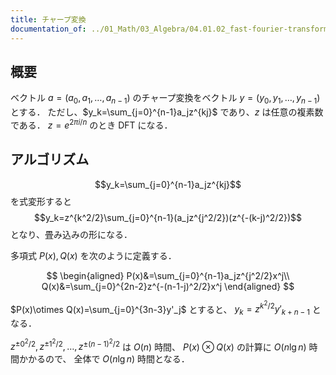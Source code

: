 ```yaml
---
title: チャープ変換
documentation_of: ../01_Math/03_Algebra/04.01.02_fast-fourier-transform.chirp-transform.hpp
---
```


## 概要

ベクトル $a = (a_0,a_1,\ldots,a_{n-1})$ のチャープ変換をベクトル $y = (y_0,y_1,\ldots,y_{n-1})$ とする．
ただし、$y_k=\sum_{j=0}^{n-1}a_jz^{kj}$ であり、$z$ は任意の複素数である．
$z=e^{2\pi i/n}$ のとき DFT になる．

## アルゴリズム

$$y_k=\sum_{j=0}^{n-1}a_jz^{kj}$$
を式変形すると
$$y_k=z^{k^2/2}\sum_{j=0}^{n-1}(a_jz^{j^2/2})(z^{-(k-j)^2/2})$$
となり、畳み込みの形になる．

多項式 $P(x),Q(x)$ を次のように定義する．

$$
\begin{aligned}
P(x)&=\sum_{j=0}^{n-1}a_jz^{j^2/2}x^j\\
Q(x)&=\sum_{j=0}^{2n-2}z^{-(n-1-j)^2/2}x^j
\end{aligned}
$$

$P(x)\otimes Q(x)=\sum_{j=0}^{3n-3}y'_j$ とすると、
$y_k=z^{k^2/2}y'_{k+n-1}$ となる．

$z^{\pm0^2/2},z^{\pm1^2/2},\ldots,z^{\pm(n-1)^2/2}$ は $O(n)$ 時間、
$P(x)\otimes Q(x)$ の計算に $O(n\lg{n})$ 時間かかるので、
全体で $O(n\lg{n})$ 時間となる．